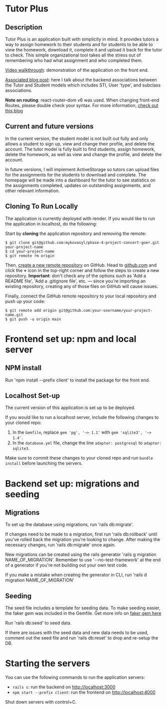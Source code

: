 # Tutor Plus

## Description

Tutor Plus is an application built with simplicity in mind. It provides tutors a way to assign homework to their students and for students to be able to view the homework, download it, complete it and upload it back for the tutor to check. This simple organizational tool takes all the stress out of remembering who had what assignment and who completed them.

[Video walkthrough](https://youtu.be/syS3NQz1lzk): demonstration of the application on the front end.

[Associated blog post](https://medium.com/@mykovasyl/tutor-plus-ruby-on-rails-4960a37c3ae2): here I talk about the backend associations between the Tutor and Student models which includes STI, User 'type', and subclass associations.

**Note on routing**: react-router-dom v6 was used. When changing front-end Routes, please double check your syntax. For more information, [check out this blog](https://blog.webdevsimplified.com/2022-07/react-router/)

## Current and future versions

In the current version, the student model is not built out fully and only allows a student to sign up, view and change their profile, and delete the account. The tutor model is fully built to find students, assign homework, delete the homework, as well as view and change the profile, and delete the account.

In future versions, I will implement ActiveStorage so tutors can upload files for the assignments for the students to download and complete. The homepage will be made into a dashboard for the tutor to see statistics on the assignments completed, updates on outstanding assignments, and other relevant information.

## Cloning To Run Locally

The application is currently deployed with render. If you would like to run the application in localhost, do the following:

Start by **cloning** the application repository and removing the remote:

```console
$ git clone git@github.com:mykovasyl/phase-4-project-concert-goer.git your-project-name
$ cd your-project-name
$ git remote rm origin
```

Then, [create a new remote repository][create repo] on GitHub. Head to
[github.com](https://github.com) and click the **+** icon in the top-right
corner and follow the steps to create a new repository. **Important**: don't
check any of the options such as 'Add a README file', 'Add a .gitignore file',
etc. — since you're importing an existing repository, creating any of those
files on GitHub will cause issues.

[create repo]: https://docs.github.com/en/github/importing-your-projects-to-github/importing-source-code-to-github/adding-an-existing-project-to-github-using-the-command-line#adding-a-project-to-github-without-github-cli

Finally, connect the GitHub remote repository to your local repository and push
up your code:

```console
$ git remote add origin git@github.com:your-username/your-project-name.git
$ git push -u origin main
```

# Frontend set up: npm and local server

## NPM install

Run 'npm install --prefix client' to install the package for the front end.

## Localhost Set-up

The current version of this application is set up to be deployed.

If you would like to run a localhost server, include the following changes to your cloned repo:

1. In the `Gemfile`, replace `gem 'pg', '~> 1.1'` with `gem 'sqlite3', '~>
1.4'`.
2. In the `database.yml` file, change the line `adapter: postgresql` to
   `adapter: sqlite3`.

Make sure to commit these changes to your cloned repo and run `bundle install` before launching the servers.

# Backend set up: migrations and seeding

## Migrations

To set up the database using migrations, run 'rails db:migrate'.

If changes need to be made to a migration, first run 'rails db:rollback' until you've rolled back the migration you're looking to change. After making the necessary changes, run 'rails db:migrate' once again.

New migrations can be created using the rails generator 'rails g migration NAME_OF_MIGRATION'. Remember to use '--no-test-framework' at the end of a generator if you're not building out your own test code.

If you make a mistake when creating the generator in CLI, run 'rails d migration NAME_OF_MIGRATION'

## Seeding

The seed file includes a template for seeding data. To make seeding easier, the faker gem was included in the Gemfile. Get more info on [faker gem here](https://github.com/faker-ruby/faker)

Run 'rails db:seed' to seed data.

If there are issues with the seed data and new data needs to be used, comment out the seed file and run 'rails db:reset' to drop and re-setup the DB.

# Starting the servers

You can use the following commands to run the application servers:

- `rails s`: run the backend on [http://localhost:3000](http://localhost:3000)
- `npm start --prefix client`: run the frontend on
  [http://localhost:4000](http://localhost:4000)

Shut down servers with control+C.
